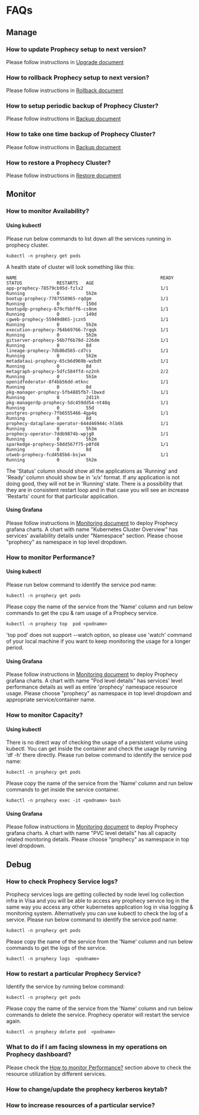 # FAQs

## Manage
### How to update Prophecy setup to next version?
Please follow instructions in [Upgrade document](https://github.com/SimpleDataLabsInc/onpremdocs/blob/master/upgraderollback.md)

### How to rollback Prophecy setup to next version?
Please follow instructions in [Rollback document](https://github.com/SimpleDataLabsInc/onpremdocs/blob/master/upgraderollback.md)

### How to setup periodic backup of Prophecy Cluster?
Please follow instructions in [Backup document](https://github.com/SimpleDataLabsInc/onpremdocs/blob/master/backuprestore.md)

### How to take one time backup of Prophecy Cluster?
Please follow instructions in [Backup document](https://github.com/SimpleDataLabsInc/onpremdocs/blob/master/backuprestore.md)

### How to restore a Prophecy Cluster?
Please follow instructions in [Restore document](https://github.com/SimpleDataLabsInc/onpremdocs/blob/master/backuprestore.md)


## Monitor 
### How to monitor Availability?
#### Using kubectl 
Please run below commands to list down all the services running in prophecy cluster. 
```
kubectl -n prophecy get pods 
```
A health state of cluster will look something like this:
```
NAME                                                      READY   STATUS             RESTARTS   AGE
app-prophecy-78579cb95d-fzlx2                             1/1     Running            0          5h2m
bootup-prophecy-7787558965-rqdgm                          1/1     Running            0          150d
bootupdp-prophecy-679cfbbff6-cs8nm                        1/1     Running            0          149d
cgweb-prophecy-55949d865-jczn5                            1/1     Running            0          5h2m
execution-prophecy-764b69766-7rqqk                        1/1     Running            0          5h2m
gitserver-prophecy-56b7f6b78d-226dm                       1/1     Running            0          8d
lineage-prophecy-7db86d565-cd7cs                          1/1     Running            0          5h2m
metadataui-prophecy-65cb6d969b-wzbdt                      1/1     Running            0          8d
metagraph-prophecy-5dfc584ffd-nz2nh                       2/2     Running            0          5h1m
openidfederator-8f4bb56dd-mtknc                           1/1     Running            0          8d
pkg-manager-prophecy-5fb4885fb7-lbwxd                     1/1     Running            0          2d11h
pkg-managerdp-prophecy-5dc459dd54-nt48q                   1/1     Running            0          55d
postgres-prophecy-7fb6555466-4gp4q                        1/1     Running            0          8d
prophecy-dataplane-operator-644d46944c-hlb6k              1/1     Running            0          5h3m
prophecy-operator-7ddb9874b-wpjg8                         1/1     Running            0          5h2m
sparkedge-prophecy-58dd567f75-p8fd8                       1/1     Running            0          8d
utweb-prophecy-fcd4585b6-bsjwx                            1/1     Running            0          5h2m
```

The 'Status' column should show all the applications as 'Running' and 'Ready' column should show be in 'x/x' format. If any application is not doing good, they will not be in 'Running' state. There is a possibility that they are in consistent restart loop and in that case you will see an increase 'Restarts' count for that particular application.

#### Using Grafana 
Please follow instructions in [Monitoring document](https://github.com/SimpleDataLabsInc/onpremdocs/blob/master/monitoring.md) to deploy Prophecy grafana charts. 
A chart with name "Kubernetes Cluster Overview" has services' availability details under "Namespace" section. Please choose "prophecy" as namespace in top level dropdown.

### How to monitor Performance?
#### Using kubectl 
Please run below command to identify the service pod name:

```
kubectl -n prophecy get pods 
```
Please copy the name of the service from the 'Name' column and run below commands to get the cpu & ram usage of a Prophecy service.

```
kubectl -n prophecy top  pod <podname>
```
'top pod' does not support --watch option, so please use 'watch' command of your local machine if you want to keep monitoring the usage for a longer period.

#### Using Grafana 
Please follow instructions in [Monitoring document](https://github.com/SimpleDataLabsInc/onpremdocs/blob/master/monitoring.md) to deploy Prophecy grafana charts. 
A chart with name "Pod level details" has services' level performance details as well as entire 'prophecy' namespace resource usage. 
Please choose "prophecy" as namespace in top level dropdown and appropriate service/container name.


### How to monitor Capacity? 
#### Using kubectl 
There is no direct way of checking the usage of a persistent volume using kubectl. You can get inside the container and check the usage by running 'df -h' there directly.
Please run below command to identify the service pod name:

```
kubectl -n prophecy get pods 
```
Please copy the name of the service from the 'Name' column and run below commands to get inside the service container.

```
kubectl -n prophecy exec -it <podname> bash
```

#### Using Grafana 
Please follow instructions in [Monitoring document](https://github.com/SimpleDataLabsInc/onpremdocs/blob/master/monitoring.md) to deploy Prophecy grafana charts. 
A chart with name "PVC level details" has all capacity related monitoring details. Please choose "prophecy" as namespace in top level dropdown.

## Debug 
### How to check Prophecy Service logs?
Prophecy services logs are getting collected by node level log collection infra in Visa and you will be able to access any prophecy service log in the same way you access any other kubernetes application log in visa logging & monitoring system.
Alternatively you can use kubectl to check the log of a service. Please run below command to identify the service pod name:

```
kubectl -n prophecy get pods 
```
Please copy the name of the service from the 'Name' column and run below commands to get the logs of the service. 

```
kubectl -n prophecy logs  <podname>
```

### How to restart a particular Prophecy Service?
Identify the service by running below command:
```
kubectl -n prophecy get pods 
```

Please copy the name of the service from the 'Name' column and run below commands to delete the service. Prophecy operator will restart the service again.

```
kubectl -n prophecy delete pod  <podname>
```

### What to do if I am facing slowness in my operations on Prophecy dashboard?
Please check the [How to monitor Performance?](#how-to-monitor-performance) section above to check the resource utilization by different services. 

### How to change/update the prophecy kerberos keytab?


### How to increase resources of a particular service?

